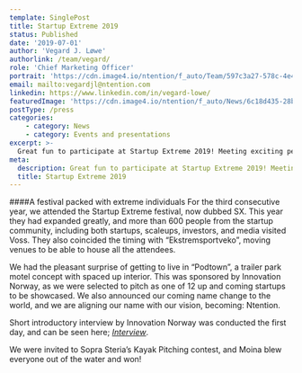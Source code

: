 ```yaml
---
template: SinglePost
title: Startup Extreme 2019
status: Published
date: '2019-07-01'
author: 'Vegard J. Løwe'
authorlink: /team/vegard/
role: 'Chief Marketing Officer'
portrait: 'https://cdn.image4.io/ntention/f_auto/Team/597c3a27-578c-4e4b-aa78-035422728ca9.Jpeg'
email: mailto:vegardjl@ntention.com
linkedin: https://www.linkedin.com/in/vegard-lowe/
featuredImage: 'https://cdn.image4.io/ntention/f_auto/News/6c18d435-28b3-4ea4-a409-e7174f55b007.Jpeg'
postType: /press
categories:
    - category: News
    - category: Events and presentations
excerpt: >-
  Great fun to participate at Startup Extreme 2019! Meeting exciting people with inspiring ideas at events like this give us a boost to keep pushing at our on-going adventure.
meta:
  description: Great fun to participate at Startup Extreme 2019! Meeting exciting people with inspiring ideas at events like this give us a boost to keep pushing at our on-going adventure.
  title: Startup Extreme 2019
---
```

####A festival packed with extreme individuals
For the third consecutive year, we attended the Startup Extreme festival, now dubbed SX. This year they had expanded greatly, and more than 600 people from the startup community, including both startups, scaleups, investors, and media visited Voss. They also coincided the timing with “Ekstremsportveko”, moving venues to be able to house all the attendees.

We had the pleasant surprise of getting to live in “Podtown”, a trailer park motel concept with spaced up interior. This was sponsored by Innovation Norway, as we were selected to pitch as one of 12 up and coming startups to be showcased. We also announced our coming name change to the world, and we are aligning our name with our vision, becoming: Ntention.

Short introductory interview by Innovation Norway was conducted the first day, and can be seen here; *[Interview](https://www.facebook.com/watch/live/?v=700160923778122&ref=watch_permalink)*.

We were invited to Sopra Steria’s Kayak Pitching contest, and Moina blew everyone out of the water and won!

